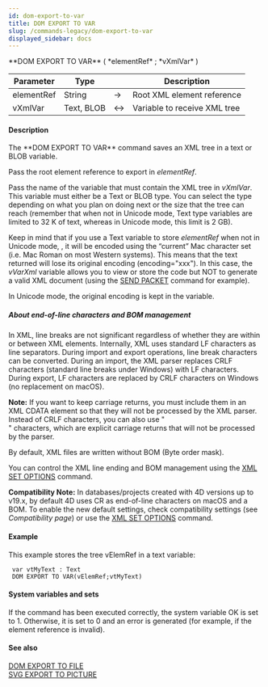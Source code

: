 ```yaml
---
id: dom-export-to-var
title: DOM EXPORT TO VAR
slug: /commands-legacy/dom-export-to-var
displayed_sidebar: docs
---
```


<!--REF #_command_.DOM EXPORT TO VAR.Syntax-->**DOM EXPORT TO VAR** ( *elementRef* ; *vXmlVar* )<!-- END REF-->
<!--REF #_command_.DOM EXPORT TO VAR.Params-->
| Parameter | Type |  | Description |
| --- | --- | --- | --- |
| elementRef | String | &rarr; | Root XML element reference |
| vXmlVar | Text, BLOB | <&rarr; | Variable to receive XML tree |

<!-- END REF-->

#### Description 

<!--REF #_command_.DOM EXPORT TO VAR.Summary-->The **DOM EXPORT TO VAR** command saves an XML tree in a text or BLOB variable.<!-- END REF--> 

Pass the root element reference to export in *elementRef*. 

Pass the name of the variable that must contain the XML tree in *vXmlVar*. This variable must either be a Text or BLOB type. You can select the type depending on what you plan on doing next or the size that the tree can reach (remember that when not in Unicode mode, Text type variables are limited to 32 K of text, whereas in Unicode mode, this limit is 2 GB). 

Keep in mind that if you use a Text variable to store *elementRef* when not in Unicode mode, , it will be encoded using the “current” Mac character set (i.e. Mac Roman on most Western systems). This means that the text returned will lose its original encoding (encoding="xxx"). In this case, the *vVarXml* variable allows you to view or store the code but NOT to generate a valid XML document (using the [SEND PACKET](send-packet.md) command for example). 

In Unicode mode, the original encoding is kept in the variable.

##### About end-of-line characters and BOM management 

In XML, line breaks are not significant regardless of whether they are within or between XML elements. Internally, XML uses standard LF characters as line separators. During import and export operations, line break characters can be converted. During an import, the XML parser replaces CRLF characters (standard line breaks under Windows) with LF characters. During export, LF characters are replaced by CRLF characters on Windows (no replacement on macOS).

**Note:** If you want to keep carriage returns, you must include them in an XML CDATA element so that they will not be processed by the XML parser. Instead of CRLF characters, you can also use "<br/>" characters, which are explicit carriage returns that will not be processed by the parser.

By default, XML files are written without BOM (Byte order mask). 

You can control the XML line ending and BOM management using the [XML SET OPTIONS](xml-set-options.md) command. 

**Compatibility Note:** In databases/projects created with 4D versions up to v19.x, by default 4D uses CR as end-of-line characters on macOS and a BOM. To enable the new default settings, check compatibility settings (see *Compatibility page*) or use the [XML SET OPTIONS](xml-set-options.md) command. 

#### Example 

This example stores the tree vElemRef in a text variable: 

```4d
 var vtMyText : Text
 DOM EXPORT TO VAR(vElemRef;vtMyText)
```

#### System variables and sets 

If the command has been executed correctly, the system variable OK is set to 1\. Otherwise, it is set to 0 and an error is generated (for example, if the element reference is invalid).

#### See also 

[DOM EXPORT TO FILE](dom-export-to-file.md)  
[SVG EXPORT TO PICTURE](svg-export-to-picture.md)  